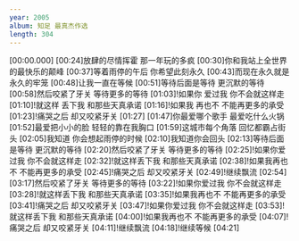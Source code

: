 ```yaml
---
year: 2005
album: 知足 最真杰作选
length: 304
---
```

[00:00.000]
[00:24]放肆的尽情挥霍 那一年玩的多疯
[00:30]你和我站上全世界的最快乐的颠峰
[00:37]等着雨停的午后 你希望此刻永久
[00:43]而现在永久就是永久的牢笼
[00:48]让我一直在等候
[00:51]等待后面是等待 更沉默的等待
[00:58]然后咬紧了牙关 等待更多的等待
[01:03]!如果你 爱过我 你不会就这样走
[01:10]!就这样 丢下我 和那些天真承诺
[01:16]!如果我 再也不 不能再更多的承受
[01:23]!痛哭之后 却又咬紧牙关
[01:27]
[01:47]你最爱哪个歌手 最爱吃什么火锅
[01:52]最爱把小小的脸 轻轻的靠在我胸口
[01:59]这城市每个角落 回忆都霸占街头
[02:05]我知道 你会想起雨停的时候
[02:10]我知道你会回头
[02:13]等待后面是等待 更沉默的等待
[02:20]然后咬紧了牙关 等待更多的等待
[02:25]!如果你爱过我 你不会就这样走
[02:32]!就这样丢下我 和那些天真承诺
[02:38]!如果我再也不 不能再更多的承受
[02:45]!痛哭之后 却又咬紧牙关
[02:49]!继续飘流
[02:54]
[03:17]然后咬紧了牙关 等待更多的等待
[03:22]!如果你爱过我 你不会就这样走
[03:28]!就这样丢下我 和那些天真承诺
[03:35]!如果我再也不 不能再更多的承受
[03:41]!痛哭之后 却又咬紧牙关
[03:47]!如果你爱过我 你不会就这样走
[03:53]!就这样丢下我 和那些天真承诺
[04:00]!如果我再也不 不能再更多的承受
[04:07]!痛哭之后 却又咬紧牙关
[04:11]!继续飘流
[04:18]!继续等候
[04:21]